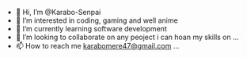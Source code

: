 - 👋 Hi, I’m @Karabo-Senpai
- 👀 I’m interested in coding, gaming and well anime
- 🌱 I’m currently learning software development
- 💞️ I’m looking to collaborate on any peoject i can hoan my skills on ...
- 📫 How to reach me karabomere47@gmail.com ...

<!---
Karabo-Senpai/Karabo-Senpai is a ✨ special ✨ repository because its `README.md` (this file) appears on your GitHub profile.
You can click the Preview link to take a look at your changes.
--->
